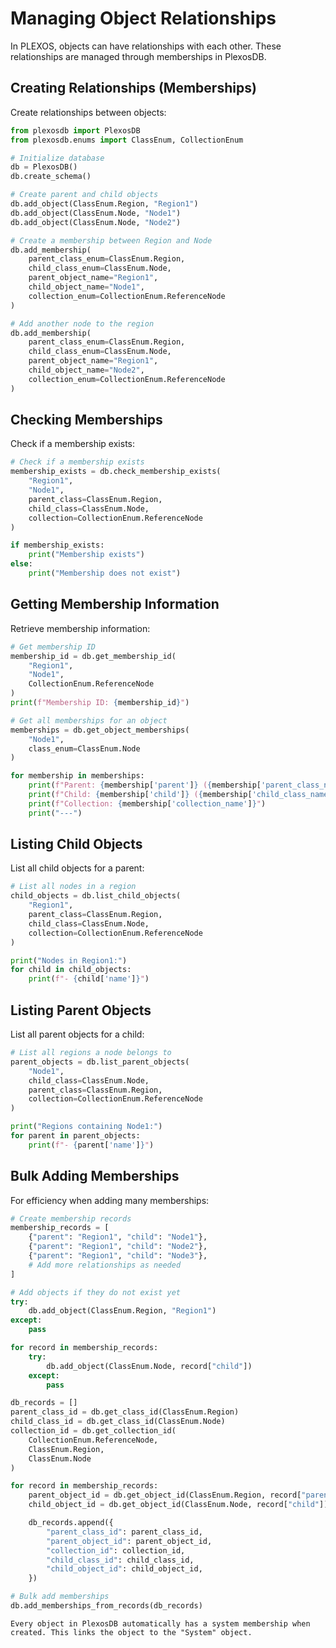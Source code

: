 # Managing Object Relationships

In PLEXOS, objects can have relationships with each other. These relationships are managed through memberships in PlexosDB.

## Creating Relationships (Memberships)

Create relationships between objects:

```python
from plexosdb import PlexosDB
from plexosdb.enums import ClassEnum, CollectionEnum

# Initialize database
db = PlexosDB()
db.create_schema()

# Create parent and child objects
db.add_object(ClassEnum.Region, "Region1")
db.add_object(ClassEnum.Node, "Node1")
db.add_object(ClassEnum.Node, "Node2")

# Create a membership between Region and Node
db.add_membership(
    parent_class_enum=ClassEnum.Region,
    child_class_enum=ClassEnum.Node,
    parent_object_name="Region1",
    child_object_name="Node1",
    collection_enum=CollectionEnum.ReferenceNode
)

# Add another node to the region
db.add_membership(
    parent_class_enum=ClassEnum.Region,
    child_class_enum=ClassEnum.Node,
    parent_object_name="Region1",
    child_object_name="Node2",
    collection_enum=CollectionEnum.ReferenceNode
)
```

## Checking Memberships

Check if a membership exists:

```python
# Check if a membership exists
membership_exists = db.check_membership_exists(
    "Region1",
    "Node1",
    parent_class=ClassEnum.Region,
    child_class=ClassEnum.Node,
    collection=CollectionEnum.ReferenceNode
)

if membership_exists:
    print("Membership exists")
else:
    print("Membership does not exist")
```

## Getting Membership Information

Retrieve membership information:

```python
# Get membership ID
membership_id = db.get_membership_id(
    "Region1",
    "Node1",
    CollectionEnum.ReferenceNode
)
print(f"Membership ID: {membership_id}")

# Get all memberships for an object
memberships = db.get_object_memberships(
    "Node1",
    class_enum=ClassEnum.Node
)

for membership in memberships:
    print(f"Parent: {membership['parent']} ({membership['parent_class_name']})")
    print(f"Child: {membership['child']} ({membership['child_class_name']})")
    print(f"Collection: {membership['collection_name']}")
    print("---")
```

## Listing Child Objects

List all child objects for a parent:

```python
# List all nodes in a region
child_objects = db.list_child_objects(
    "Region1",
    parent_class=ClassEnum.Region,
    child_class=ClassEnum.Node,
    collection=CollectionEnum.ReferenceNode
)

print("Nodes in Region1:")
for child in child_objects:
    print(f"- {child['name']}")
```

## Listing Parent Objects

List all parent objects for a child:

```python
# List all regions a node belongs to
parent_objects = db.list_parent_objects(
    "Node1",
    child_class=ClassEnum.Node,
    parent_class=ClassEnum.Region,
    collection=CollectionEnum.ReferenceNode
)

print("Regions containing Node1:")
for parent in parent_objects:
    print(f"- {parent['name']}")
```

## Bulk Adding Memberships

For efficiency when adding many memberships:

```python
# Create membership records
membership_records = [
    {"parent": "Region1", "child": "Node1"},
    {"parent": "Region1", "child": "Node2"},
    {"parent": "Region1", "child": "Node3"},
    # Add more relationships as needed
]

# Add objects if they do not exist yet
try:
    db.add_object(ClassEnum.Region, "Region1")
except:
    pass

for record in membership_records:
    try:
        db.add_object(ClassEnum.Node, record["child"])
    except:
        pass

db_records = []
parent_class_id = db.get_class_id(ClassEnum.Region)
child_class_id = db.get_class_id(ClassEnum.Node)
collection_id = db.get_collection_id(
    CollectionEnum.ReferenceNode,
    ClassEnum.Region,
    ClassEnum.Node
)

for record in membership_records:
    parent_object_id = db.get_object_id(ClassEnum.Region, record["parent"])
    child_object_id = db.get_object_id(ClassEnum.Node, record["child"])

    db_records.append({
        "parent_class_id": parent_class_id,
        "parent_object_id": parent_object_id,
        "collection_id": collection_id,
        "child_class_id": child_class_id,
        "child_object_id": child_object_id,
    })

# Bulk add memberships
db.add_memberships_from_records(db_records)
```

```{note}
Every object in PlexosDB automatically has a system membership when created. This links the object to the "System" object.
```
